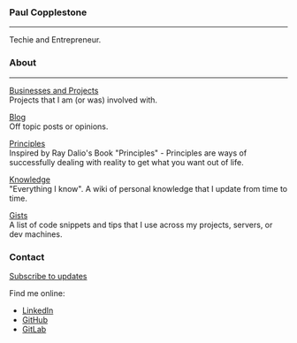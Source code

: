 

### Paul Copplestone
----

Techie and Entrepreneur.

### About

----

[Businesses and Projects](/projects/) <br />Projects that I am (or was) involved with.

[Blog](/blog/) <br />Off topic posts or opinions.

[Principles](/principles/) <br />Inspired by Ray Dalio's Book "Principles" - Principles are ways of successfully dealing with reality to get what you want out of life.

[Knowledge](/knowledge/) <br />"Everything I know". A wiki of personal knowledge that I update from time to time.

[Gists](/gists/) <br />A list of code snippets and tips that I use across my projects, servers, or dev machines.

### Contact

[Subscribe to updates](http://eepurl.com/dE68jj)

Find me online:

- [LinkedIn](https://www.linkedin.com/in/paulcopplestone/)
- [GitHub](https://github.com/kiwicopple)
- [GitLab](https://gitlab.com/kiwicopple) 